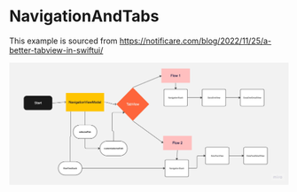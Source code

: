 # NavigationAndTabs

This example is sourced from https://notificare.com/blog/2022/11/25/a-better-tabview-in-swiftui/

![alt text](navigation_and_tabs.jpg)